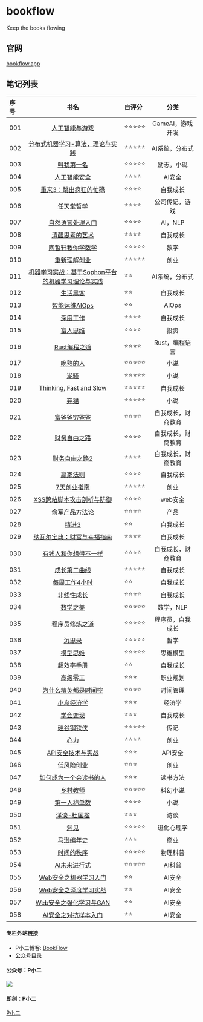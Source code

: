 # bookflow

Keep the books flowing


## 官网

[bookflow.app](https://bookflow.app) 


## 笔记列表


| 序号 | 书名 |  自评分   |   分类   |
|:--  |:--: | :--------  |  :----------:  |
| 001 | [人工智能与游戏](https://web.okjike.com/originalPost/6284c15c360fb4affaec764e) | ⭐⭐⭐⭐⭐ | GameAI，游戏开发 |
| 002 | [分布式机器学习-算法，理论与实践](https://web.okjike.com/originalPost/628614f7150c9c7214696b32) | ⭐⭐⭐⭐⭐ | AI系统，分布式 |
| 003 | [叫我第一名](https://web.okjike.com/originalPost/628746cc824db9fe33ffcf1e) | ⭐⭐⭐⭐⭐ | 励志，小说 |
| 004 | [人工智能安全](https://web.okjike.com/originalPost/62887fa8360fb4affa99e4cd) | ⭐⭐⭐⭐ | AI安全 |
| 005 | [重来3：跳出疯狂的忙碌](https://web.okjike.com/originalPost/628a3d365687956af6116008) | ⭐⭐⭐⭐ | 自我成长  |
| 006 | [任天堂哲学](https://web.okjike.com/originalPost/628b7a7c360fb4affaf54f10) | ⭐⭐⭐⭐ | 公司传记，游戏 |
| 007 | [自然语言处理入门](https://web.okjike.com/originalPost/628ce1473204b6c2a3842cca) | ⭐⭐⭐⭐ | AI，NLP |
| 008 | [清醒思考的艺术](https://web.okjike.com/originalPost/628e3ed715d57c616da553f0) | ⭐⭐⭐⭐| 自我成长 |
| 009 | [陶哲轩教你学数学](https://web.okjike.com/originalPost/628f95344c2cdab753b6e868) | ⭐⭐⭐⭐⭐| 数学 |
| 010 | [重新理解创业](https://web.okjike.com/originalPost/6290d740af16fd2fab490cd8) | ⭐⭐⭐⭐⭐ | 创业 |
| 011 | [机器学习实战：基于Sophon平台的机器学习理论与实践](https://web.okjike.com/originalPost/62923da6b84baea1371b7591) | ⭐⭐ | AI系统，分布式 |
| 012 | [生活黑客](https://web.okjike.com/originalPost/629375d1b8cbf13265c7d886) | ⭐⭐ | 自我成长 |
| 013 | [智能运维AIOps](https://web.okjike.com/originalPost/6294d2166cfa4df52c927bda) | ⭐⭐| AIOps |
| 014 | [深度工作](https://web.okjike.com/originalPost/629625c30bdc073ee4e16152) | ⭐⭐⭐⭐ | 自我成长 |
| 015 | [富人思维](https://web.okjike.com/originalPost/629779423a3b6ee7859019f6) | ⭐⭐⭐⭐ | 投资 |
| 016 | [Rust编程之道](https://web.okjike.com/originalPost/6298d62718e5b812db045c08) | ⭐⭐⭐⭐ | Rust，编程语言 |
| 017 | [晚熟的人](https://web.okjike.com/originalPost/629aa95ded2bbb4c1cb39ad2) | ⭐⭐⭐⭐⭐ | 小说 |
| 018 | [潮骚](https://web.okjike.com/originalPost/629b2034bea23da6f2df5729) | ⭐⭐⭐⭐⭐ | 小说 |
| 019 | [Thinking, Fast and Slow](https://web.okjike.com/originalPost/629cadaaed2bbb4c1cb20dd0) | ⭐⭐⭐⭐⭐ | 自我成长 |
| 020 | [弃猫](https://web.okjike.com/originalPost/629e18fb844f69eee50fb305) | ⭐⭐⭐⭐⭐ | 小说 |
| 021 | [富爸爸穷爸爸](https://web.okjike.com/originalPost/629f5ed268ccce20917c5162) | ⭐⭐⭐⭐ | 自我成长，财商教育 |
| 022 | [财务自由之路](https://web.okjike.com/originalPost/62a0b34f7891f09e79fca5f1) | ⭐⭐⭐⭐ | 自我成长，财商教育 |
| 023 | [财务自由之路2](https://web.okjike.com/originalPost/62a2003601af75327127eb9f) | ⭐⭐⭐⭐ | 自我成长，财商教育  |
| 024 | [赢家法则](https://web.okjike.com/originalPost/62a355de7dce9ac6d65a69a1) | ⭐⭐⭐⭐ | 自我成长 |
| 025 | [7天创业指南](https://web.okjike.com/originalPost/62a4afebed3311040f6f8cfc) | ⭐⭐⭐⭐⭐ | 创业 |
| 026 | [XSS跨站脚本攻击剖析与防御](https://web.okjike.com/originalPost/62a5fb7868ccce20917997a6) | ⭐⭐⭐⭐ | web安全 |
| 027 | [俞军产品方法论](https://web.okjike.com/originalPost/62a746dd72d5ee334d31b945) | ⭐⭐⭐⭐ | 产品 |
| 028 | [精进3](https://web.okjike.com/originalPost/62a89c41564bf056459229eb) | ⭐⭐ | 自我成长 |
| 029 | [纳瓦尔宝典：财富与幸福指南](https://web.okjike.com/originalPost/62a9ea93eab55b0a2e9a677c) | ⭐⭐⭐⭐ | 自我成长 |
| 030 | [有钱人和你想得不一样](https://web.okjike.com/originalPost/62ab2fde7891f09e79b193cf) | ⭐⭐⭐⭐ | 自我成长，财商教育|
| 031 | [成长第二曲线](https://web.okjike.com/originalPost/62ac8cf20d0f59604e209087) | ⭐⭐⭐⭐⭐ | 自我成长|
| 032 | [每周工作4小时](https://web.okjike.com/originalPost/62adf1b236a68df9eabadc9e) | ⭐⭐ | 自我成长|
| 033 | [非线性成长](https://web.okjike.com/originalPost/62af27821db0c38bc3ec3666) | ⭐⭐⭐⭐ | 自我成长|
| 034 | [数学之美](https://web.okjike.com/originalPost/62b06b286825c2360eab36d1) | ⭐⭐⭐⭐⭐ | 数学，NLP|
| 035 | [程序员修炼之道](https://web.okjike.com/originalPost/62b1a2db7db2c5099750adb6) | ⭐⭐⭐⭐⭐ | 程序员，自我成长|
| 036 | [沉思录](https://web.okjike.com/originalPost/62b32ebcd85791b65869ca35) | ⭐⭐⭐⭐⭐ | 哲学|
| 037 | [模型思维](https://web.okjike.com/originalPost/62b47ad325bd79f175a3168d) | ⭐⭐⭐⭐⭐ | 思维模型 |
| 038 | [超效率手册](https://web.okjike.com/originalPost/62b5d5b8fcbed5738c90e007) | ⭐⭐ | 自我成长|
| 039 | [高级零工](https://web.okjike.com/originalPost/62b72b1b057d8df28583d8f5) | ⭐⭐⭐ | 职业规划|
| 040 | [为什么精英都是时间控](https://web.okjike.com/originalPost/62b87dbc057d8df2851e76ad) | ⭐⭐⭐⭐ | 时间管理|
| 041 | [小岛经济学](https://web.okjike.com/originalPost/62b9cbe6fcbed5738c5b46a2) | ⭐⭐⭐ | 经济学|
| 042 | [学会变现](https://web.okjike.com/originalPost/62bb23254fa99449a318cc03) | ⭐⭐⭐ | 自我成长|
| 043 | [硅谷钢铁侠](https://web.okjike.com/originalPost/62bc725c057d8df285e1b58c) | ⭐⭐⭐⭐⭐ | 传记 |
| 044 | [心力](https://web.okjike.com/originalPost/62bdc13d394a9e6bdc2994a0) | ⭐⭐⭐⭐ | 创业|
| 045 | [API安全技术与实战](https://web.okjike.com/originalPost/62bf01673bb6d65b3734612e) | ⭐⭐⭐ | API安全 |
| 046 | [低风险创业](https://web.okjike.com/originalPost/62c0535e13392561e4ec7bbf) | ⭐⭐⭐ | 创业|
| 047 | [如何成为一个会读书的人](https://web.okjike.com/originalPost/62c1aefff2ea96cb164bf3d8) | ⭐⭐⭐ | 读书方法 |
| 048 | [乡村教师](https://web.okjike.com/originalPost/62c2ed6313392561e410f2e0) | ⭐⭐⭐⭐⭐ | 科幻小说 |
| 049 | [第一人称单数](https://web.okjike.com/originalPost/62c440d720c97a5834b3131c) | ⭐⭐⭐⭐ | 小说|
| 050 | [详谈-杜国楹](https://web.okjike.com/originalPost/62c5831564e26c298c78430b) | ⭐⭐⭐ | 访谈 |
| 051 | [洞见](https://web.okjike.com/originalPost/62c6f62620c97a5834e92f09) | ⭐⭐⭐⭐⭐  | 进化心理学 |
| 052 | [马逊编年史](https://web.okjike.com/originalPost/62c8371cbc1e62b1f04ae12e) | ⭐⭐⭐ | 商业|
| 053 | [时间的秩序](https://web.okjike.com/originalPost/62c948d63b18de011c0b5226) | ⭐⭐⭐⭐⭐ | 物理科普 |
| 054 | [AI未来进行式](https://web.okjike.com/originalPost/62caed95ac44c2672ba34be4) | ⭐⭐⭐⭐⭐ | AI科普 |
| 055 | [Web安全之机器学习入门](https://web.okjike.com/originalPost/62cc36d2e13e61e78bd11e13) | ⭐⭐ | AI安全 |
| 056 | [Web安全之深度学习实战](https://web.okjike.com/originalPost/62cd8686d0e7dbce4213bcc2) | ⭐⭐ | AI安全 |
| 057 | [Web安全之强化学习与GAN](https://web.okjike.com/originalPost/62cedcc19e9ddfc1cbf50f7d) | ⭐⭐ | AI安全 |
| 058 | [AI安全之对抗样本入门](https://web.okjike.com/originalPost/62cff754100bbd18399ed2ad) | ⭐⭐ | AI安全 |

#### 专栏外站链接

- P小二博客: [BookFlow](https://pxiaoer.blog/category/bookflow/)
- [公众号目录](https://mp.weixin.qq.com/mp/appmsgalbum?__biz=MzAwNzc4MDgwNQ==&action=getalbum&album_id=1345462282264051712&scene=173#wechat_redirect)


#### 公众号：P小二
![](https://tva1.sinaimg.cn/large/00831rSTly1gcvj9w1tm8j309k09kt8n.jpg)


#### 即刻：P小二

[P小二](https://okjk.co/IEHolD)
